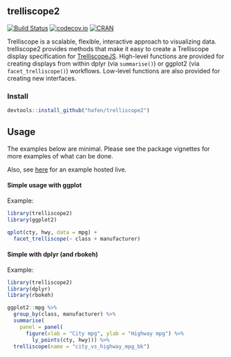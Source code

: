 ## trelliscope2

[![Build Status](https://travis-ci.org/hafen/trelliscope2.svg?branch=master)](https://travis-ci.org/hafen/trelliscope2)
[![codecov.io](https://codecov.io/github/hafen/trelliscope2/coverage.svg?branch=master)](https://codecov.io/github/hafen/trelliscope2?branch=master)
[![CRAN](http://www.r-pkg.org/badges/version/trelliscope2)](https://cran.r-project.org/package=trelliscope2)

Trelliscope is a scalable, flexible, interactive approach to visualizing data. trelliscope2 provides methods that make it easy to create a Trelliscope display specification for [TrelliscopeJS](https://github.com/hafen/trelliscopejs). High-level functions are provided for creating displays from within dplyr (via `summarise()`) or ggplot2 (via `facet_trelliscope()`) workflows. Low-level functions are also provided for creating new interfaces.

### Install

```r
devtools::install_github("hafen/trelliscope2")
```

## Usage

The examples below are minimal. Please see the package vignettes for more examples of what can be done.

Also, see [here](http://hafen.github.io/trelliscopejs-demo/) for an example hosted live.

#### Simple usage with ggplot

Example:

```r
library(trelliscope2)
library(ggplot2)

qplot(cty, hwy, data = mpg) +
  facet_trelliscope(~ class + manufacturer)
```

#### Simple with dplyr (and rbokeh)

Example:

```r
library(trelliscope2)
library(dplyr)
library(rbokeh)

ggplot2::mpg %>%
  group_by(class, manufacturer) %>%
  summarise(
    panel = panel(
      figure(xlab = "City mpg", ylab = "Highway mpg") %>%
        ly_points(cty, hwy))) %>%
  trelliscope(name = "city_vs_highway_mpg_bk")
```
